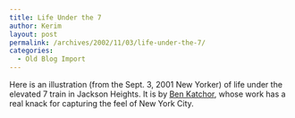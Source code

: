 ```yaml
---
title: Life Under the 7
author: Kerim
layout: post
permalink: /archives/2002/11/03/life-under-the-7/
categories:
  - Old Blog Import
---
```

Here is an illustration (from the Sept. 3, 2001 New Yorker) of life under the elevated 7 train in Jackson Heights. It is by <a href="http://www.katchor.com/" onclick="_gaq.push(['_trackEvent', 'outbound-article', 'http://www.katchor.com/', 'Ben Katchor']);" >Ben Katchor</a>, whose work has a real knack for capturing the feel of New York City.

